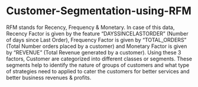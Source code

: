 # Customer-Segmentation-using-RFM

RFM stands for Recency, Frequency & Monetary. In case of this data, Recency Factor is given by the feature “DAYSSINCELASTORDER” (Number of days since Last Order), Frequency Factor is given by “TOTAL_ORDERS” (Total Number orders placed by a customer) and Monetary Factor is given by “REVENUE” (Total Revenue generated by a customer).
Using these 3 factors, Customer are categorized into different classes or segments. These segments help to identify the nature of groups of customers and what type of strategies need to applied to cater the customers for better services and better business revenues & profits.
